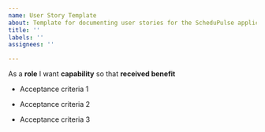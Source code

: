 ```yaml
---
name: User Story Template
about: Template for documenting user stories for the ScheduPulse application.
title: ''
labels: ''
assignees: ''

---
```


As a **role** I want **capability** so that **received benefit**

- Acceptance criteria 1

- Acceptance criteria 2

- Acceptance criteria 3
